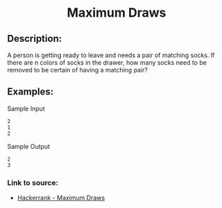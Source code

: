 <h1 align="center">Maximum Draws</h1>

## Description:
A person is getting ready to leave and needs a pair of matching socks. If there are n colors of socks in the drawer, how many socks need to be removed to be certain of having a matching pair? 

## Examples:

Sample Input

```
2
1
2
```

Sample Output

```
2
3
```


### Link to source: 
- <a href="https://www.hackerrank.com/challenges/maximum-draws/problem">Hackerrank - Maximum Draws</a>

